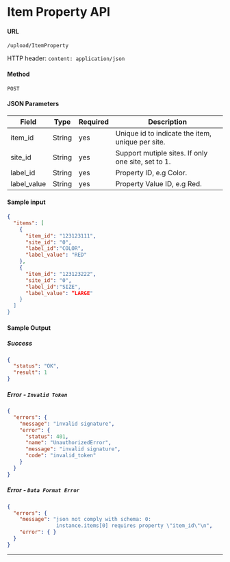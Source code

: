 
# **Item Property API**

#### URL
`/upload/ItemProperty`

HTTP header: `content: application/json`

#### Method
`POST`

#### **JSON Parameters**

Field  |   Type   | Required | Description
-------| ------------- | ------------ | ----------
item\_id	| String	| yes | Unique id to indicate the item, unique per site.
site\_id	| String	| yes | Support mutiple sites. If only one site, set to 1.
label\_id	| String	| yes | Property ID, e.g Color.
label\_value	| String	| yes | Property Value ID, e.g Red.

#### Sample input
```json
{
  "items": [
    {
      "item_id": "123123111",
      "site_id": "0",
      "label_id":"COLOR",
      "label_value": "RED"
    },
    {
      "item_id": "123123222",
      "site_id": "0",
      "label_id":"SIZE",
      "label_value": “LARGE"
    }
  ]
}
```

#### **Sample Output**

##### **Success**
```json
{
  "status": "OK",
  "result": 1
}
```

##### **Error** - `Invalid Token`
```json
{
  "errors": {
    "message": "invalid signature",
    "error": {
      "status": 401,
      "name": "UnauthorizedError",
      "message": "invalid signature",
      "code": "invalid_token"
    }
  }
}
```

##### **Error** - `Data Format Error`
```json
{
  "errors": {
    "message": "json not comply with schema: 0:
                instance.items[0] requires property \"item_id\"\n",
    "error": { }
  }
}
```

----
